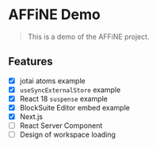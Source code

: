 # AFFiNE Demo

> This is a demo of the AFFiNE project.

## Features

- [x] jotai atoms example
- [x] `useSyncExternalStore` example
- [x] React 18 `suspense` example
- [x] BlockSuite Editor embed example
- [x] Next.js
- [ ] React Server Component
- [ ] Design of workspace loading
